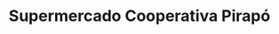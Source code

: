 ---
title: "Supermercado Cooperativa Pirapó"
url: /pirapo/supermercado-cooperativa-pirapo/
shop: supermercado
---
